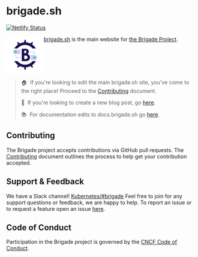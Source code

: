 # brigade.sh

[![Netlify Status](https://api.netlify.com/api/v1/badges/4053560a-ff76-48ce-9841-5b145db53fb5/deploy-status)](https://app.netlify.com/sites/brigade-sh/deploys)

<img width="100" align="left" src="logo.png">

[brigade.sh](https://brigade.sh) is the main website for [the Brigade Project](https://github.com/brigadecore/brigade).

<br clear="left"/>

> 🏠&nbsp;&nbsp;If you're looking to edit the main brigade.sh site, you've come
> to the right place! Proceed to the [Contributing](CONTRIBUTING.md) document.
>
> 📢&nbsp;&nbsp;If you're looking to create a new blog post, go 
> [here](https://github.com/brigadecore/blog).
>
> 📚&nbsp;&nbsp;For documentation edits to docs.brigade.sh go
> [here](https://github.com/brigadecore/brigade/tree/master/docs).

## Contributing

The Brigade project accepts contributions via GitHub pull requests. The
[Contributing](CONTRIBUTING.md) document outlines the process to help get your
contribution accepted.

## Support & Feedback

We have a Slack channel!
[Kubernetes/#brigade](https://slack.brigade.sh) Feel free to join for any
support questions or feedback, we are happy to help. To report an issue or to
request a feature open an issue
[here](https://github.com/brigadecore/brigade-www/issues).

## Code of Conduct

Participation in the Brigade project is governed by the
[CNCF Code of Conduct](https://github.com/cncf/foundation/blob/master/code-of-conduct.md).
